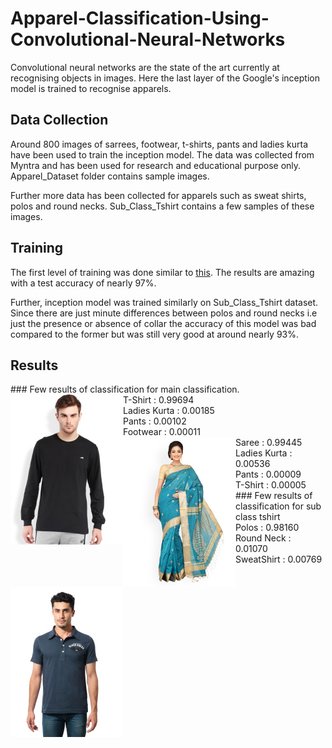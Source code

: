 # Apparel-Classification-Using-Convolutional-Neural-Networks

Convolutional neural networks are the state of the art currently at recognising objects in images. Here the last layer of the Google's inception model is trained to recognise apparels.

## Data Collection

Around 800 images of sarrees, footwear, t-shirts, pants and ladies kurta have been used to train the inception model. The data was collected from Myntra and has been used for research and educational purpose only. Apparel_Dataset folder contains sample images.

Further more data has been collected for apparels such as sweat shirts, polos and round necks. Sub_Class_Tshirt contains a few samples of these images.

## Training
The first level of training was done similar to [this](https://codelabs.developers.google.com/codelabs/tensorflow-for-poets/).
The results are amazing with a test accuracy of nearly 97%.

Further, inception model was trained similarly on Sub_Class_Tshirt dataset. Since there are just minute differences between polos and round necks i.e just the presence or absence of collar the accuracy of this model was bad compared to the former but was still very good at around nearly 93%.

## Results
<div>
### Few results of classification for main classification.
<div>
<img align="left" src="https://raw.githubusercontent.com/esha-sg/Apparel-Classification-Using-Convolutional-Neural-Networks/master/Apparel_Dataset/T_Shirts/T_Shirt1.jpg">
T-Shirt      : 0.99694 <br/>
Ladies Kurta : 0.00185 <br/>
Pants        : 0.00102 <br/>
Footwear     : 0.00011 
</div>
 <div>
<img align="left" src="https://raw.githubusercontent.com/esha-sg/Apparel-Classification-Using-Convolutional-Neural-Networks/master/Apparel_Dataset/Sarees/Saree1.jpg">
Saree        : 0.99445 <br/>
Ladies Kurta : 0.00536 <br/>
Pants        : 0.00009 <br/>
T-Shirt      : 0.00005 <br/>
</div>
</div>
   <div>
### Few results of classification for sub class tshirt
<div>
<img align="left" src="https://raw.githubusercontent.com/esha-sg/Apparel-Classification-Using-Convolutional-Neural-Networks/master/Sub_Class_TShirt/Polos/Polos1.jpg">
Polos       : 0.98160<br/>
Round Neck  : 0.01070<br/>
SweatShirt  : 0.00769<br/>
  </div>
</div>








